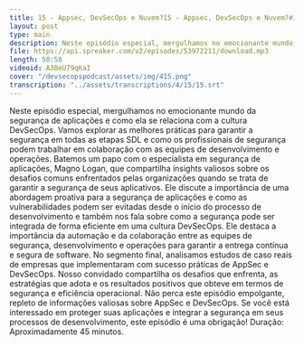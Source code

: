 ```yaml
---
title: 15 - Appsec, DevSecOps e Nuvem?15 - Appsec, DevSecOps e Nuvem?#15 - Appsec, DevSecOps e Nuvem?
layout: post
type: main
description: Neste episódio especial, mergulhamos no emocionante mundo da segurança de aplicações e como ela se relaciona com a cultura DevSecOps. Vamos explorar as melhores práticas para garantir a segurança em todas as etapas SDL e como os profissionais de segurança podem trabalhar em colaboração com as equipes de desenvolvimento e operações. Batemos um papo com o especialista em segurança de aplicações, Magno Logan, que compartilha insights valiosos sobre os desafios comuns enfrentados pelas organizações quando se trata de garantir a segurança de seus aplicativos. Ele discute a importância de uma abordagem proativa para a segurança de aplicações e como as vulnerabilidades podem ser evitadas desde o início do processo de desenvolvimento e também nos fala sobre como a segurança pode ser integrada de forma eficiente em uma cultura DevSecOps. Ele destaca a importância da automação e da colaboração entre as equipes de segurança, desenvolvimento e operações para garantir a entrega contínua e segura de software. No segmento final, analisamos estudos de caso reais de empresas que implementaram com sucesso práticas de AppSec e DevSecOps. Nosso convidado compartilha os desafios que enfrenta, as estratégias que adota e os resultados positivos que obteve em termos de segurança e eficiência operacional. Não perca este episódio empolgante, repleto de informações valiosas sobre AppSec e DevSecOps. Se você está interessado em proteger suas aplicações e integrar a segurança em seus processos de desenvolvimento, este episódio é uma obrigação! Duração aproximadamente 45 minutos.
file: https://api.spreaker.com/v2/episodes/53972211/download.mp3
length: 50:58
videoid: A3BeU79qKaI
cover: "/devsecopspodcast/assets/img/415.png"
transcription: "../assets/transcriptions/4/15/15.srt"
---
```


Neste episódio especial, mergulhamos no emocionante mundo da segurança de aplicações e como ela se relaciona com a cultura DevSecOps. Vamos explorar as melhores práticas para garantir a segurança em todas as etapas SDL e como os profissionais de segurança podem trabalhar em colaboração com as equipes de desenvolvimento e operações. Batemos um papo com o especialista em segurança de aplicações, Magno Logan, que compartilha insights valiosos sobre os desafios comuns enfrentados pelas organizações quando se trata de garantir a segurança de seus aplicativos. Ele discute a importância de uma abordagem proativa para a segurança de aplicações e como as vulnerabilidades podem ser evitadas desde o início do processo de desenvolvimento e também nos fala sobre como a segurança pode ser integrada de forma eficiente em uma cultura DevSecOps. Ele destaca a importância da automação e da colaboração entre as equipes de segurança, desenvolvimento e operações para garantir a entrega contínua e segura de software. No segmento final, analisamos estudos de caso reais de empresas que implementaram com sucesso práticas de AppSec e DevSecOps. Nosso convidado compartilha os desafios que enfrenta, as estratégias que adota e os resultados positivos que obteve em termos de segurança e eficiência operacional. Não perca este episódio empolgante, repleto de informações valiosas sobre AppSec e DevSecOps. Se você está interessado em proteger suas aplicações e integrar a segurança em seus processos de desenvolvimento, este episódio é uma obrigação! Duração: Aproximadamente 45 minutos.